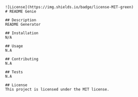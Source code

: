 
        ![License](https://img.shields.io/badge/license-MIT-green)
        # README Genie

        ## Description
        README Generator

        ## Installation
        N/A

        ## Usage
        N.A

        ## Contributing
        N.A

        ## Tests
        N.A

        ## License
        This project is licensed under the MIT license.
    